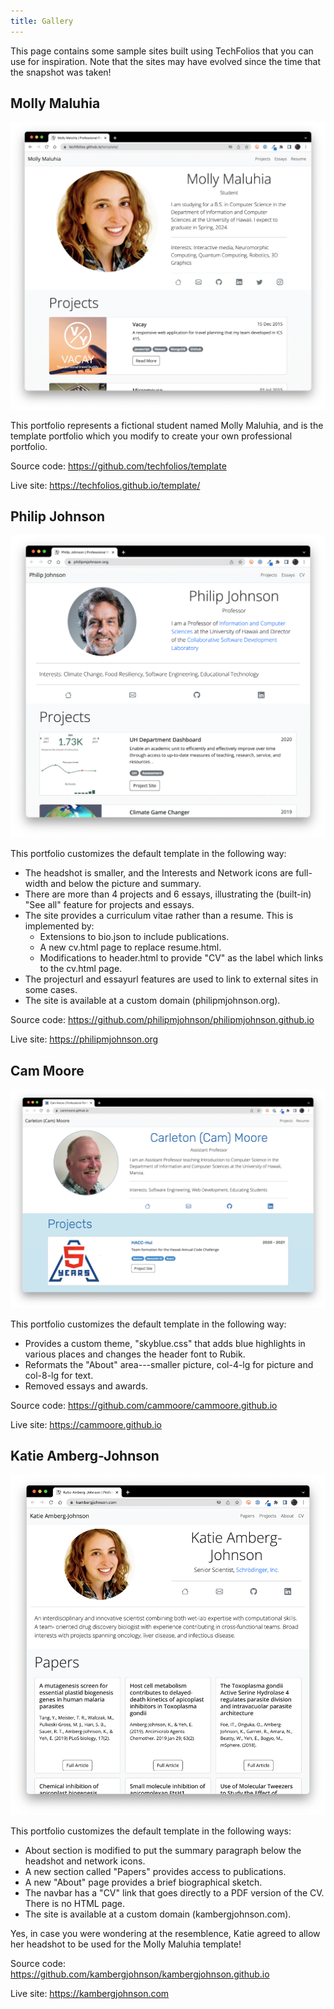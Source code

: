 ```yaml
---
title: Gallery
---
```


This page contains some sample sites built using TechFolios that you can use for inspiration. Note that the sites may have evolved since the time that the snapshot was taken! 

## Molly Maluhia

![](/img/gallery/mollymaluhia.png)

This portfolio represents a fictional student named Molly Maluhia, and is the template portfolio which you modify to create your own professional portfolio.

Source code: https://github.com/techfolios/template

Live site: https://techfolios.github.io/template/

## Philip Johnson

![](/img/gallery/philipmjohnson.png)

This portfolio customizes the default template in the following way:

* The headshot is smaller, and the Interests and Network icons are full-width and below the picture and summary.
* There are more than 4 projects and 6 essays, illustrating the (built-in) "See all" feature for projects and essays.
* The site provides a curriculum vitae rather than a resume. This is implemented by:
  * Extensions to bio.json to include publications.
  * A new cv.html page to replace resume.html.
  * Modifications to header.html to provide "CV" as the label which links to the cv.html page.
* The projecturl and essayurl features are used to link to external sites in some cases. 
* The site is available at a custom domain (philipmjohnson.org).

Source code: https://github.com/philipmjohnson/philipmjohnson.github.io

Live site: https://philipmjohnson.org

## Cam Moore

![](/img/gallery/cammoore.png)

This portfolio customizes the default template in the following way:

* Provides a custom theme, "skyblue.css" that adds blue highlights in various places and changes the header font to Rubik.
* Reformats the "About" area---smaller picture, col-4-lg for picture and col-8-lg for text.
* Removed essays and awards.
  
Source code: https://github.com/cammoore/cammoore.github.io

Live site: https://cammoore.github.io

## Katie Amberg-Johnson

![](/img/gallery/kambergjohnson-com.png)

This portfolio customizes the default template in the following ways:

* About section is modified to put the summary paragraph below the headshot and network icons.
* A new section called "Papers" provides access to publications.
* A new "About" page provides a brief biographical sketch.
* The navbar has a "CV" link that goes directly to a PDF version of the CV. There is no HTML page.
* The site is available at a custom domain (kambergjohnson.com).

Yes, in case you were wondering at the resemblence, Katie agreed to allow her headshot to be used for the Molly Maluhia template!

Source code: https://github.com/kambergjohnson/kambergjohnson.github.io

Live site: https://kambergjohnson.com
